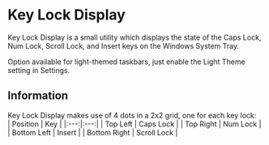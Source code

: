 # Key Lock Display

Key Lock Display is a small utility which displays the state of the Caps Lock, Num Lock, Scroll Lock, and Insert keys on the Windows System Tray.  

Option available for light-themed taskbars, just enable the Light Theme setting in Settings.

## Information
Key Lock Display makes use of 4 dots in a 2x2 grid, one for each key lock:  
| Position | Key |
|:---:|:---:|
| Top Left | Caps Lock |
| Top Right | Num Lock |
| Bottom Left | Insert |
| Bottom Right | Scroll Lock |


